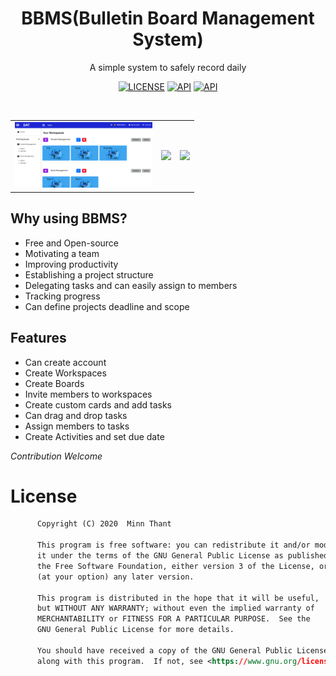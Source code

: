 <h1 align="center">BBMS(Bulletin Board Management System)</h1>
<p align="center">
A simple system to safely record daily
</p>
<p align="center">
  <a href="https://www.gnu.org/licenses/gpl-3.0"><img alt="LICENSE" src="https://img.shields.io/badge/License-GPLv3-blue.svg"/></a>
  <a href="https://android-arsenal.com/api?level=21"><img alt="API" src="https://img.shields.io/badge/API-21%2B-brightgreen"/></a> 
  <a href="https://github.com/arduia/ProExpense/releases"><img alt="API" src="https://img.shields.io/github/v/release/arduia/ProExpense"/></a> 
</p> <br>

<table align="center">
       <tr>
          <td><img src="https://github.com/Thant998/Frontend-BBMS/blob/main/pictures/Screenshot%20(198).png" width="220"></td>
          <td><img src="https://github.com/arduia/ProExpense/blob/master/fastlane/metadata/android/en-US/images/phoneScreenshots/2.png" width="220"></td>
          <td><img src="https://github.com/arduia/ProExpense/blob/master/fastlane/metadata/android/en-US/images/phoneScreenshots/3.png" width="220"></td>
       </tr>
 </table>

## Why using BBMS?
<ul>
  <li>Free and Open-source</li>  
  <li>Motivating a team</li>
  <li>Improving productivity</li> 
  <li>Establishing a project structure</li>
  <li>Delegating tasks and can easily assign to members</li> 
  <li>Tracking progress</li> 
  <li>Can define projects deadline and scope</li>
</ul> 

## Features
<ul>
  <li>Can create account</li>  
  <li>Create Workspaces</li>
  <li>Create Boards</li> 
  <li>Invite members to workspaces</li>
  <li>Create custom cards and add tasks</li> 
  <li>Can drag and drop tasks</li> 
  <li>Assign members to tasks</li>
  <li>Create Activities and set due date</li>
</ul> 

*Contribution Welcome*

# License
```xml
      Copyright (C) 2020  Minn Thant
  
      This program is free software: you can redistribute it and/or modify
      it under the terms of the GNU General Public License as published by
      the Free Software Foundation, either version 3 of the License, or
      (at your option) any later version.
  
      This program is distributed in the hope that it will be useful,
      but WITHOUT ANY WARRANTY; without even the implied warranty of
      MERCHANTABILITY or FITNESS FOR A PARTICULAR PURPOSE.  See the
      GNU General Public License for more details.
  
      You should have received a copy of the GNU General Public License
      along with this program.  If not, see <https://www.gnu.org/licenses/>.
```
